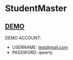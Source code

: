 # StudentMaster

## [DEMO](http://studentmaster.azurewebsites.net)
DEMO ACCOUNT:
 * USERNAME: test@mail.com
 * PASSWORD: qwerty
